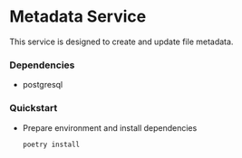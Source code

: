 # Metadata Service

This service is designed to create and update file metadata.


### Dependencies

- postgresql

### Quickstart

- Prepare environment and install dependencies

      poetry install

